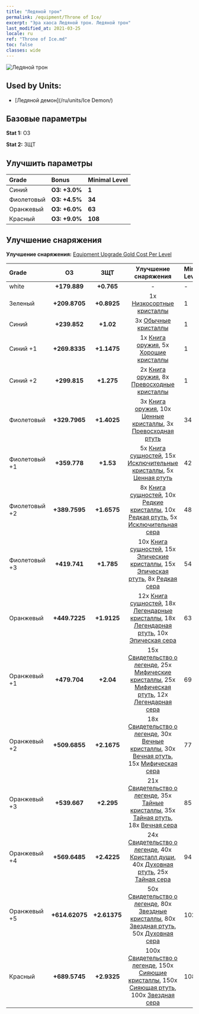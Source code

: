 ```yaml
---
title: "Ледяной трон"
permalink: /equipment/Throne of Ice/
excerpt: "Эра хаоса Ледяной трон. Ледяной трон"
last_modified_at: 2021-03-25
locale: ru
ref: "Throne of Ice.md"
toc: false
classes: wide
---
```


  ![Ледяной трон](/images/e/e_9084.png)

## Used by Units:

* [Ледяной демон](/ru/units/Ice Demon/) 


## Базовые параметры
 **Stat 1:** ОЗ

 **Stat 2:** ЗЩТ

## Улучшить параметры

  |     Grade    |   Bonus | Minimal Level | 
  |:-------------|:--------|:--------------| 
  | Синий | **ОЗ: +3.0%** | **1** | 
  | Фиолетовый | **ОЗ: +4.5%** | **34** | 
  | Оранжевый | **ОЗ: +6.0%** | **63** | 
  | Красный | **ОЗ: +9.0%** | **108** | 


## Улучшение снаряжения
 **Улучшение снаряжения:** [Equipment Upgrade Gold Cost Per Level](/equipment/EquipmentUpgradeCostPerLevel/) 

  |          Grade      | ОЗ | ЗЩТ | Улучшение снаряжения | Minimal Level |
  |:--------------------|:---------:|:---------:|:----------------:|:--------------|
  | white | **+179.889** | **+0.765** | - | - |
  | Зеленый | **+209.8705** | **+0.8925** | 1x [Низкосортные кристаллы](/ru/Items/mat_5/) | 1 |
  | Синий | **+239.852** | **+1.02** | 3x [Обычные кристаллы](/ru/Items/mat_11/) | 1 |
  | Синий +1 | **+269.8335** | **+1.1475** | 1x [Книга оружия](/ru/Items/mat_18/), 5x [Хорошие кристаллы](/ru/Items/mat_17/) | 1 |
  | Синий +2 | **+299.815** | **+1.275** | 2x [Книга оружия](/ru/Items/mat_25/), 8x [Превосходные кристаллы](/ru/Items/mat_24/) | 1 |
  | Фиолетовый | **+329.7965** | **+1.4025** | 3x [Книга оружия](/ru/Items/mat_32/), 10x [Ценные кристаллы](/ru/Items/mat_31/), 3x [Превосходная ртуть](/ru/Items/mat_21/) | 34 |
  | Фиолетовый +1 | **+359.778** | **+1.53** | 5x [Книга сущностей](/ru/Items/mat_39/), 15x [Исключительные кристаллы](/ru/Items/mat_38/), 5x [Ценная ртуть](/ru/Items/mat_28/) | 42 |
  | Фиолетовый +2 | **+389.7595** | **+1.6575** | 8x [Книга сущностей](/ru/Items/mat_46/), 10x [Редкие кристаллы](/ru/Items/mat_45/), 10x [Редкая ртуть](/ru/Items/mat_42/), 5x [Исключительная сера](/ru/Items/mat_36/) | 48 |
  | Фиолетовый +3 | **+419.741** | **+1.785** | 10x [Книга сущностей](/ru/Items/mat_53/), 15x [Эпические кристаллы](/ru/Items/mat_52/), 15x [Эпическая ртуть](/ru/Items/mat_49/), 8x [Редкая сера](/ru/Items/mat_43/) | 54 |
  | Оранжевый | **+449.7225** | **+1.9125** | 12x [Книга сущностей](/ru/Items/mat_60/), 18x [Легендарные кристаллы](/ru/Items/mat_59/), 18x [Легендарная ртуть](/ru/Items/mat_56/), 10x [Эпическая сера](/ru/Items/mat_50/) | 63 |
  | Оранжевый +1 | **+479.704** | **+2.04** | 15x [Свидетельство о легенде](/ru/Items/mat_67/), 25x [Мифические кристаллы](/ru/Items/mat_66/), 25x [Мифическая ртуть](/ru/Items/mat_63/), 12x [Легендарная сера](/ru/Items/mat_57/) | 69 |
  | Оранжевый +2 | **+509.6855** | **+2.1675** | 18x [Свидетельство о легенде](/ru/Items/mat_74/), 30x [Вечные кристаллы](/ru/Items/mat_73/), 30x [Вечная ртуть](/ru/Items/mat_70/), 15x [Мифическая сера](/ru/Items/mat_64/) | 77 |
  | Оранжевый +3 | **+539.667** | **+2.295** | 21x [Свидетельство о легенде](/ru/Items/mat_81/), 35x [Тайные кристаллы](/ru/Items/mat_80/), 35x [Тайная ртуть](/ru/Items/mat_77/), 18x [Вечная сера](/ru/Items/mat_71/) | 85 |
  | Оранжевый +4 | **+569.6485** | **+2.4225** | 24x [Свидетельство о легенде](/ru/Items/mat_88/), 40x [Кристалл души](/ru/Items/mat_87/), 40x [Духовная ртуть](/ru/Items/mat_84/), 25x [Тайная сера](/ru/Items/mat_78/) | 94 |
  | Оранжевый +5 | **+614.62075** | **+2.61375** | 50x [Свидетельство о легенде](/ru/Items/mat_95/), 80x [Звездные кристаллы](/ru/Items/mat_94/), 80x [Звездная ртуть](/ru/Items/mat_91/), 50x [Духовная сера](/ru/Items/mat_85/) | 102 |
  | Красный | **+689.5745** | **+2.9325** | 100x [Свидетельство о легенде](/ru/Items/mat_102/), 150x [Сияющие кристаллы](/ru/Items/mat_101/), 150x [Сияющая ртуть](/ru/Items/mat_98/), 100x [Звездная сера](/ru/Items/mat_92/) | 108 |

